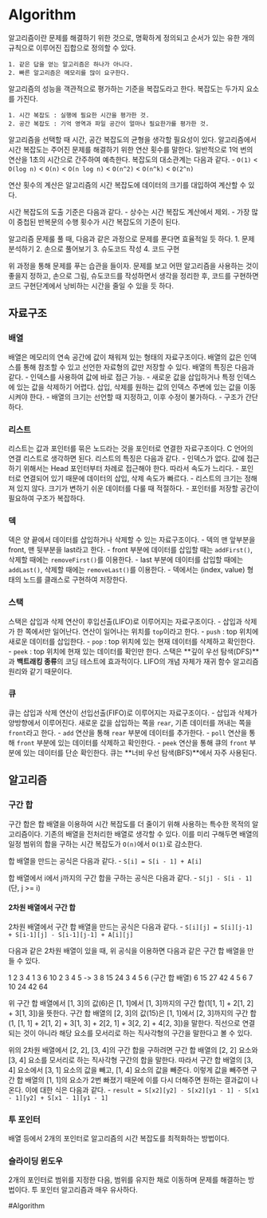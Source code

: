 # Algorithm
알고리즘이란 문제를 해결하기 위한 것으로, 명확하게 정의되고 순서가 있는 유한 개의 규칙으로 이루어진 집합으로 정의할 수 있다.

	1. 같은 답을 얻는 알고리즘은 하나가 아니다.
	2. 빠른 알고리즘은 메모리를 많이 요구한다.

알고리즘의 성능을 객관적으로 평가하는 기준을 복잡도라고 한다. 복잡도는 두가지 요소를 가진다.

	1. 시간 복잡도 : 실행에 필요한 시간을 평가한 것.
	2. 공간 복잡도 : 기억 영역과 파일 공간이 얼마나 필요한가를 평가한 것.

알고리즘을 선택할 때 시간, 공간 복잡도의 균형을 생각할 필요성이 있다. 
알고리즘에서 시간 복잡도는 주어진 문제를 해결하기 위한 연산 횟수를 말한다. 일반적으로 1억 번의 연산을 1초의 시간으로 간주하여 예측한다.
복잡도의 대소관계는 다음과 같다.
	- `O(1)` < `O(log n)` < `O(n)` < `O(n log n)` < `O(n^2)` < `O(n^k)` < `O(2^n)`

연산 횟수의 계산은 알고리즘의 시간 복잡도에 데이터의 크기를 대입하여 계산할 수 있다.

시간 복잡도의 도출 기준은 다음과 같다.
	- 상수는 시간 복잡도 계산에서 제외.
	- 가장 많이 중첩된 반복문의 수행 횟수가 시간 복잡도의 기준이 된다.

알고리즘 문제룰 풀 때, 다음과 같은 과정으로 문제를 푼다면 효율적일 듯 하다.
	1. 문제 분석하기
	2. 손으로 풀어보기
	3. 슈도코드 작성
	4. 코드 구현

위 과정을 통해 문제를 푸는 습관을 들이자. 문제를 보고 어떤 알고리즘을 사용하는 것이 좋을지 정하고, 손으로 그림, 슈도코드를 작성하면서 생각을 정리한 후, 코드를 구현하면 코드 구현단계에서 낭비하는 시간을 줄일 수 있을 듯 하다.


## 자료구조
### 배열
배열은 메모리의 연속 공간에 값이 채워져 있는 형태의 자료구조이다. 배열의 값은 인덱스를 통해 참조할 수 있고 선언한 자료형의 값만 저장할 수 있다. 배열의 특징은 다음과 같다.
	- 인덱스를 사용하여 값에 바로 접근 가능.
	- 새로운 값을 삽입하거나 특정 인덱스에 있는 값을 삭제하기 어렵다. 삽입, 삭제를 원하는 값의 인덱스 주변에 있는 값을 이동시켜야 한다.
	- 배열의 크기는 선언할 때 지정하고, 이후 수정이 불가하다.
	- 구조가 간단하다.

### 리스트
리스트는 값과 포인터를 묶은 노드라는 것을 포인터로 연결한 자료구조이다. C 언어의 연결 리스트로 생각하면 된다. 리스트의 특징은 다음과 같다.
	- 인덱스가 없다. 값에 접근하기 위해서는 Head 포인터부터 차례로 접근해야 한다. 따라서 속도가 느리다.
	- 포인터로 연결되어 있기 때문에 데이터의 삽입, 삭제 속도가 빠르다.
	- 리스트의 크기는 정해져 있지 않다. 크기가 변하기 쉬운 데이터를 다룰 때 적절하다.
	- 포인터를 저장할 공간이 필요하여 구조가 복잡하다.

### 덱
덱은 양 끝에서 데이터를 삽입하거나 삭제할 수 있는 자료구조이다.
	- 덱의 맨 앞부분을 front, 맨 뒷부분을 last라고 한다.
	- front 부분에 데이터를 삽입할 때는 `addFirst()`, 삭제할 때에는 `removeFirst()`를 이용한다.
	- last 부분에 데이터를 삽입할 때에는 `addLast()`, 삭제할 때에는 `removeLast()`를 이용한다.
	- 덱에서는 (index, value) 형태의 노드를 클래스로 구현하여 저장한다.

### 스택
스택은 삽입과 삭제 연산이 후입선출(LIFO)로 이루어지는 자료구조이다.
	- 삽입과 삭제가 한 쪽에서만 일어난다. 연산이 일어나는 위치를 `top`이라고 한다.
	- `push` : top 위치에 새로운 데이터를 삽입한다.
	- `pop` : top 위치에 있는 현재 데이터를 삭제하고 확인한다.
	- `peek` : top 위치에 현재 있는 데이터를 확인만 한다.
스택은 **깊이 우선 탐색(DFS)**과 **백트래킹 종류**의 코딩 테스트에 효과적이다. LIFO의 개념 자체가 재귀 함수 알고리즘 원리와 같기 때문이다.

### 큐
큐는 삽입과 삭제 연산이 선입선출(FIFO)로 이루어지는 자료구조이다.
	- 삽입과 삭제가 양방향에서 이루어진다. 새로운 값을 삽입하는 쪽을 `rear`, 기존 데이터를 꺼내는 쪽을 `front`라고 한다.
	- `add` 연산을 통해 `rear` 부분에 데이터를 추가한다.
	- `poll` 연산을 통해 `front` 부분에 있는 데이터를 삭제하고 확인한다.
	- `peek` 연산을 통해 큐의 `front` 부분에 있는 데이터를 단순 확인한다.
큐는 **너비 우선 탐색(BFS)**에서 자주 사용된다.


## 알고리즘
### 구간 합
구간 합은 합 배열을 이용하여 시간 복잡도를 더 줄이기 위해 사용하는 특수한 목적의 알고리즘이다. 기존의 배열을 전처리한 배열로 생각할 수 있다. 이를 미리 구해두면 배열의 일정 범위의 합을 구하는 시간 복잡도가 `O(n)`에서 `O(1)`로 감소한다.

합 배열을 만드는 공식은 다음과 같다.
	- `S[i] = S[i - 1] + A[i]`

합 배열에서 i에서 j까지의 구간 합을 구하는 공식은 다음과 같다.
	- `S[j] - S[i - 1]` (단, j >= i)

#### 2차원 배열에서 구간 합
2차원 배열에서 구간 합 배열을 만드는 공식은 다음과 같다.
	- `S[i][j] = S[i][j-1] + S[i-1][j] - S[i-1][j-1] + A[i][j]`

다음과 같은 2차원 배열이 있을 때, 위 공식을 이용하면 다음과 같은 구간 합 배열을 만들 수 있다.

1	2	3	4					1	3	6	10
2	3	4	5		->			3	8	15	24
3	4	5	6	(구간 합 배열)		6	15	27	42
4	5	6	7					10	24	42	64

위 구간 합 배열에서 [1, 3]의 값(6)은 [1, 1]에서 [1, 3]까지의 구간 합(1[1, 1] + 2[1, 2] + 3[1, 3])을 뜻한다.
구간 합 배열의 [2, 3]의 값(15)은 [1, 1]에서 [2, 3]까지의 구간 합(1, [1, 1] + 2[1, 2] + 3[1, 3] + 2[2, 1] + 3[2, 2] + 4[2, 3])을 말한다. 직선으로 연결되는 것이 아니라 해당 요소를 모서리로 하는 직사각형의 구간을 말한다고 볼 수 있다.

위의 2차원 배열에서 [2, 2], [3, 4]의 구간 합을 구하려면 구간 합 배열의 [2, 2] 요소와 [3, 4] 요소를 모서리로 하는 직사각형 구간의 합을 말한다. 따라서 구간 합 배열의 [3, 4] 요소에서 [3, 1] 요소의 값을 빼고, [1, 4] 요소의 값을 빼준다. 이렇게 값을 빼주면 구간 합 배열의 [1, 1]의 요소가 2번 빠졌기 때문에 이를 다시 더해주면 원하는 결과값이 나온다.
이에 대한 식은 다음과 같다.
	- `result = S[x2][y2] - S[x2][y1 - 1] - S[x1 - 1][y2] + S[x1 - 1][y1 - 1]`


### 투 포인터
배열 등에서 2개의 포인터로 알고리즘의 시간 복잡도를 최적화하는 방법이다.

### 슬라이딩 윈도우
2개의 포인터로 범위를 지정한 다음, 범위를 유지한 채로 이동하며 문제를 해결하는 방법이다. 투 포인터 알고리즘과 매우 유사하다. 









#Algorithm